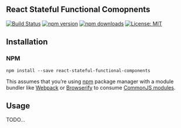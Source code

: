React Stateful Functional Comopnents
---------------------
[![Build Status](https://img.shields.io/travis/mpeyper/react-stateful-functional-components/master.svg?style=flat-square)](https://travis-ci.org/mpeyper/react-stateful-functional-components) 
[![npm version](https://img.shields.io/npm/v/react-stateful-functional-components.svg?style=flat-square)](https://www.npmjs.com/package/react-stateful-functional-components) 
[![npm downloads](https://img.shields.io/npm/dm/react-stateful-functional-components.svg?style=flat-square)](https://www.npmjs.com/package/react-stateful-functional-components)
[![License: MIT](https://img.shields.io/badge/License-MIT-yellow.svg?style=flat-square)](LICENSE)

## Installation

### NPM

```
npm install --save react-stateful-functional-components
```

This assumes that you’re using [npm](http://npmjs.com/) package manager with a module bundler like [Webpack](https://webpack.js.org/) or [Browserify](http://browserify.org/) to consume [CommonJS modules](http://webpack.github.io/docs/commonjs.html).

## Usage

TODO...
